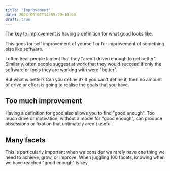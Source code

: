 ```yaml
---
title: 'Improvement'
date: 2024-06-01T14:59:29+10:00
draft: true
---
```


The key to improvement is having a definition for what good looks like.

<!--more-->

This goes for self improvement of yourself or for improvement of something else like software.

I often hear people lament that they "aren't driven enough to get better". Similarly, often people suggest at work that they would succeed if only the software or tools they are working with were "better".  

But what is better? Can you define it? If you can't define it, then no amount of drive or effort is going to realise the goals that you have.

## Too much improvement

Having a definition for good also allows you to find "good enough". Too much drive or motivation, without a model for "good enough", can produce obsessiono or fixation that untimately aren't useful.

## Many facets

This is particularly important when we consider we rarely have one thing we need to achieve, grow, or improve. When juggling 100 facets, knowing when we have reached "good enough" is key.


